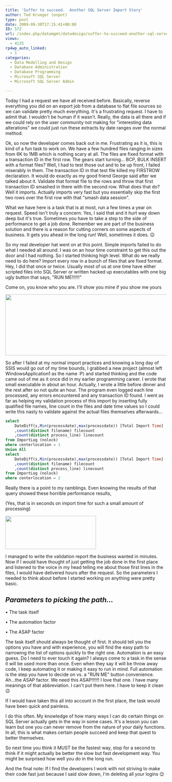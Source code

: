 ```yaml
---
title: 'Suffer to succeed.  Another SQL Server Import Story'
author: Ted Krueger (onpnt)
type: post
date: 2009-09-30T17:15:41+00:00
ID: 572
url: /index.php/datamgmt/datadesign/suffer-to-succeed-another-sql-server-imp/
views:
  - 4135
rp4wp_auto_linked:
  - 1
categories:
  - Data Modelling and Design
  - Database Administration
  - Database Programming
  - Microsoft SQL Server
  - Microsoft SQL Server Admin

---
```

Today I had a request we have all received before. Basically, reverse everything you did on an export job from a database to flat file sources so we can validate pretty much everything. It's a frustrating request. I have to admit that. I wouldn't be human if it wasn't. Really, the data is all there and if we could rely on the user community not making for "interesting data alterations" we could just run these extracts by date ranges over the normal method.

Ok, so now the developer comes back out in me. Frustrating as it is, this is kind of a fun task to work on. We have a few hundred files ranging in sizes from 6K to 1MB which is nothing scary at all. The files are fixed format with a transaction ID in the first row. The gears start turning... BCP, BULK INSERT with a format files? Well, I had to test those out and to be up front, I failed miserably in them. The transaction ID in that test file killed my FIRSTROW declaration. It would do exactly as my good friend George said after we talked about it. Validate that format file to the rows and throw that first transaction ID smashed in there with the second row. What does that do? Well it imports. Actually imports very fast but you essentially skip the first two rows over the first row with that "smash data session". 

What we have here is a task that is at most, run a few times a year on request. Speed isn't truly a concern. Yes, I said that and it hurt way down deep but it's true. Sometimes you have to take a step to the side of performance to get a job done. Remember we are part of the business solution and there is a reason for cutting corners on some aspects of business. It gets you ahead in the long run! Well, sometimes it does. 😉

So my real developer hat went on at this point. Simple imports failed to do what I needed all around. I was on an hour time constraint to get this out the door and I had nothing. So I started thinking high level. What do we really need to do here? Import every row in a bunch of files that are fixed format. Hey, I did that once or twice. Usually most of us at one time have either scripted files into SQL Server or written hacked up executables with one big ugly button that says, "RUN ME!!!!!!"

Come on, you know who you are. I'll show you mine if you show me yours

<div class="image_block">
  <img src="/wp-content/uploads/blogs/DataMgmt//runme.gif" alt="" title="" width="527" height="191" />
</div>

So after I failed at my normal import practices and knowing a long day of SSIS would go out of my time bounds, I grabbed a new project (almost left WindowsApplication1 as the name :P) and started thinking and the code came out of me as it once did in my earlier programming career. I wrote that small executable in about an hour. Actually, I wrote a little before dinner and the rest after so not quite an hour. The program even logged each line processed, any errors encountered and any transaction ID found. I went as far as helping my validation process of this import by inserting fully qualified file names, line count in the files and date time values so I could write this nasty to validate against the actual files themselves afterwards...

```sql
select 
	DateDiff(s,Min(processdate),max(processdate)) [Total Import Time]
	,count(distinct filename) filecount
	,count(distinct process_line) linecount
from ImportLog (nolock)
where centerlocation = 1
Union All
select 
	DateDiff(s,Min(processdate),max(processdate)) [Total Import Time]
	,count(distinct filename) filecount
	,count(distinct process_line) linecount
from ImportLog (nolock)
where centerlocation = 2
```

Really there is a point to my ramblings. Even knowing the results of that query showed these horrible performance results,
  
(Yes, that is in seconds on import time for such a small amount of processing)

<div class="image_block">
  <img src="/wp-content/uploads/blogs/DataMgmt//speedtoslow.gif" alt="" title="" width="283" height="104" />
</div>

I managed to write the validation report the business wanted in minutes. Now if I would have thought of just getting the job done in the first place and listened to the voice in my head telling me about those first lines in the files, I would have delivered hours after the request. So the parameters I needed to think about before I started working on anything were pretty basic.

## _Parameters to picking the path..._

• The task itself
  
• The automation factor
  
• The ASAP factor

The task itself should always be thought of first. It should tell you the options you have and with experience, you will find the easy path to narrowing the list of options quickly to the right one. Automation is an easy guess. Do I need to ever touch it again? I always come to a task in the sense it will be used more than once. Even when they say it will be throw away code, I keep automating it or making it easy to run in mind. Full automation is the step you have to decide on vs. a "RUN ME" button convenience. Ah...the ASAP factor. We need this ASAP!!!!!! I love that one. I have many meanings of that abbreviation. I can't put them here. I have to keep it clean 😉 

If I would have taken this all into account in the first place, the task would have been quick and painless. 

I do this often. My knowledge of how many ways I can do certain things on SQL Server actually gets in the way in some cases. It's a lesson you can learn but one you can never remove from the nature of your daily functions. In all, this is what makes certain people succeed and keep that quest to better themselves. 

So next time you think it MUST be the fastest way, stop for a second to think if it might actually be better the slow but fast development way. You might be surprised how well you do in the long run.

<span class="MT_red">And the final note: If I find the developers I work with not striving to make their code fast just because I said slow down, I'm deleting all your logins 😉</span>